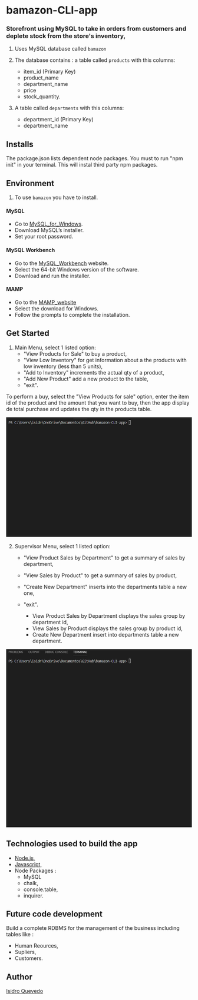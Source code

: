 # bamazon-CLI-app
### Storefront using MySQL to take in orders from customers and deplete stock from the store's inventory, 

1. Uses MySQL database called `bamazon`
   
2. The database contains : a table called `products` with this columns:

    - item_id (Primary Key)
    - product_name
    - department_name
    - price
    - stock_quantity.
  
2. A table called `departments` with this columns:

    - department_id (Primary Key)
    - department_name

## Installs

The package.json lists dependent node packages. You must to run "npm init" in your terminal. This will instal third party npm packages.

## Environment

1. To use `bamazon` you have to install.

#### MySQL
   - Go to [MySQL_for_Windows](https://dev.mysql.com/downloads/installer).
   - Download MySQL’s installer.
   - Set your root password.
   
#### MySQL Workbench
   - Go to the [MySQL_Workbench](https://dev.mysql.com/downloads/workbench) website.
   - Select the 64-bit Windows version of the software.
   - Download and run the installer.

#### MAMP
   - Go to the [MAMP_website](https://www.mamp.info/en/downloads/)
   - Select the download for Windows.
   - Follow the prompts to complete the installation. 

## Get Started

1. Main Menu, select 1 listed option:
   - "View Products for Sale" to buy a product,
   - "View Low Inventory" for get information about a the products with low inventory (less than 5 units),
   - "Add to Inventory" increments the actual qty of a product,
   - "Add New Product" add a new product to the table,
   -  "exit".


To perform a buy, select the "View Products for sale" option, enter the item id of the product and the amount that you want to buy, then the app display de total purchase and updates the qty in the products table.

![](./gif/View_products_for_sale.gif)

2. Supervisor Menu, select 1 listed option:
   - "View Product Sales by Department" to get a summary of sales by department,
   - "View Sales by Product" to get a summary of sales by product,
   - "Create New Department" inserts into the departments table a new one,
   -  "exit".
   
      - View Product Sales by Department displays the sales group by department id,
      - View Sales by Product displays the sales group by product id,
      - Create New Department insert into departments table a new department.
  
![](./gif/Supervisor_menu.gif)

## Technologies used to build the app

   - [Node.js,](https://nodejs.org/en/)
   - [Javascript,](https://www.w3schools.com/js/default.asp)
   - Node Packages :
     - MySQL
     - chalk,
     - console.table,
     - inquirer.

## Future code development

Build a complete RDBMS for the management of the business including tables like :
   - Human Reources,
   - Supliers,
   - Customers.

## Author

[Isidro Quevedo](https://iquevedom.github.io/My_Bio/)


